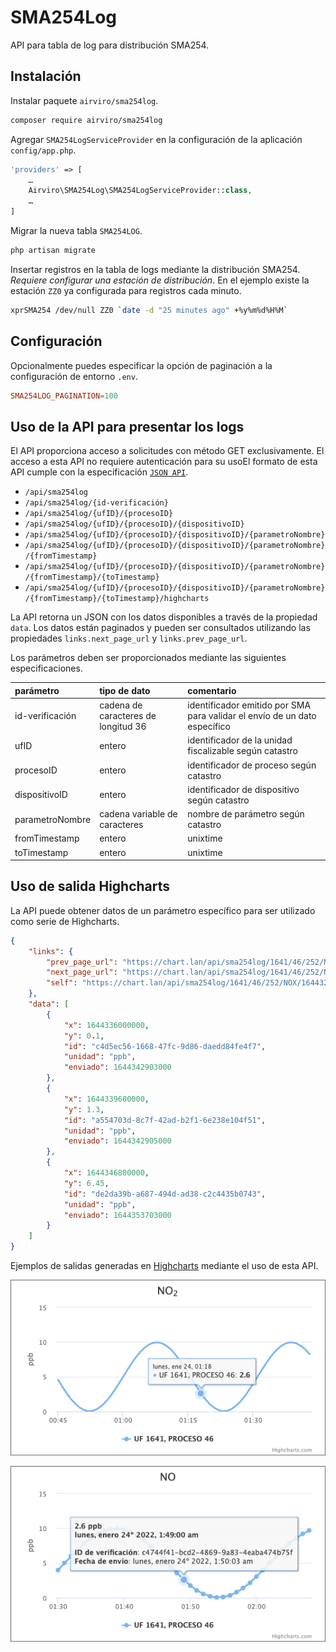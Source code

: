 # SMA254Log

API para tabla de log para distribución SMA254.

## Instalación

Instalar paquete `airviro/sma254log`.

```sh
composer require airviro/sma254log
```

Agregar `SMA254LogServiceProvider` en la configuración de la aplicación `config/app.php`.

```php
'providers' => [
	…
	Airviro\SMA254Log\SMA254LogServiceProvider::class,
	…
]
```

Migrar la nueva tabla `SMA254LOG`.

```sh
php artisan migrate
```

Insertar registros en la tabla de logs mediante la distribución SMA254. _Requiere configurar una estación de distribución_. En el ejemplo existe la estación `ZZ0` ya configurada para registros cada minuto.

```sh
xprSMA254 /dev/null ZZ0 `date -d "25 minutes ago" +%y%m%d%H%M`
```

## Configuración

Opcionalmente puedes especificar la opción de paginación a la configuración de entorno `.env`.

```conf
SMA254LOG_PAGINATION=100
```

## Uso de la API para presentar los logs

El API proporciona acceso a solicitudes con método GET exclusivamente. El acceso a esta API no requiere autenticación para su usoEl formato de esta API cumple con la especificación [`JSON API`](https://jsonapi.org/).

- `/api/sma254log`
- `/api/sma254log/{id-verificación}`
- `/api/sma254log/{ufID}/{procesoID}`
- `/api/sma254log/{ufID}/{procesoID}/{dispositivoID}`
- `/api/sma254log/{ufID}/{procesoID}/{dispositivoID}/{parametroNombre}`
- `/api/sma254log/{ufID}/{procesoID}/{dispositivoID}/{parametroNombre}/{fromTimestamp}`
- `/api/sma254log/{ufID}/{procesoID}/{dispositivoID}/{parametroNombre}/{fromTimestamp}/{toTimestamp}`
- `/api/sma254log/{ufID}/{procesoID}/{dispositivoID}/{parametroNombre}/{fromTimestamp}/{toTimestamp}/highcharts`

La API retorna un JSON con los datos disponibles a través de la propiedad `data`. Los datos están paginados y pueden ser consultados utilizando las propiedades `links.next_page_url` y `links.prev_page_url`.

Los parámetros deben ser proporcionados mediante las siguientes especificaciones.

| parámetro  | tipo de dato  | comentario |
| :------------ |:--------------- |:----- |
| id-verificación | cadena de caracteres de longitud 36 | identificador emitido por SMA para validar el envío de un dato específico |
| ufID      | entero | identificador de la unidad fiscalizable según catastro |
| procesoID | entero | identificador de proceso según catastro |
| dispositivoID | entero | identificador de dispositivo según catastro |
| parametroNombre | cadena variable de caracteres | nombre de parámetro según catastro |
| fromTimestamp | entero | unixtime |
| toTimestamp | entero | unixtime |

## Uso de salida Highcharts

La API puede obtener datos de un parámetro específico para ser utilizado como serie de Highcharts.

```json
{
	"links": {
		"prev_page_url": "https://chart.lan/api/sma254log/1641/46/252/NOX/1644325200/1644354000/highcharts?cursor=eyJ1bml4dGltZSI6MTY0NDMzNjAwMCwiX3BvaW50c1RvTmV4dEl0ZW1zIjpmYWxzZX0",
		"next_page_url": "https://chart.lan/api/sma254log/1641/46/252/NOX/1644325200/1644354000/highcharts?cursor=eyJ1bml4dGltZSI6MTY0NDM0NjgwMCwiX3BvaW50c1RvTmV4dEl0ZW1zIjp0cnVlfQ",
		"self": "https://chart.lan/api/sma254log/1641/46/252/NOX/1644325200/1644354000/highcharts?cursor=eyJ1bml4dGltZSI6MTY0NDMzMjQwMCwiX3BvaW50c1RvTmV4dEl0ZW1zIjp0cnVlfQ"
	},
	"data": [
		{
			"x": 1644336000000,
			"y": 0.1,
			"id": "c4d5ec56-1668-47fc-9d86-daedd84fe4f7",
			"unidad": "ppb",
			"enviado": 1644342903000
		},
		{
			"x": 1644339600000,
			"y": 1.3,
			"id": "a554703d-8c7f-42ad-b2f1-6e238e104f51",
			"unidad": "ppb",
			"enviado": 1644342905000
		},
		{
			"x": 1644346800000,
			"y": 6.45,
			"id": "de2da39b-a687-494d-ad38-c2c4435b0743",
			"unidad": "ppb",
			"enviado": 1644353703000
		}
	]
}
```

Ejemplos de salidas generadas en [Highcharts](https://www.highcharts.com/) mediante el uso de esta API.

![Imagen 1: salida de ejemplo simple](sample.png)

![Imagen 2: salida de ejemplo con tooltip personalizado](tooltip.png)

